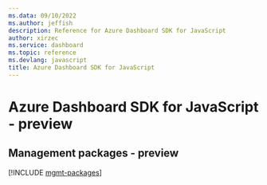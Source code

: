 ```yaml
---
ms.data: 09/10/2022
ms.author: jeffish
description: Reference for Azure Dashboard SDK for JavaScript
author: xirzec
ms.service: dashboard
ms.topic: reference
ms.devlang: javascript
title: Azure Dashboard SDK for JavaScript
---
```

# Azure Dashboard SDK for JavaScript - preview

## Management packages - preview
[!INCLUDE [mgmt-packages](dashboard-mgmt-index.md)]